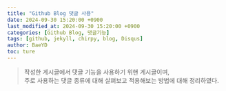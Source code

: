 ```yaml
---
title: "Github Blog 댓글 사용"
date: 2024-09-30 15:20:00 +0900
last_modified_at: 2024-09-30 15:20:00 +0900
categories: [Github Blog, 댓글기능]
tags: [github, jekyll, chirpy, blog, Disqus]
author: BaeYD
toc: ture
---
```


> 작성한 게시글에서 댓글 기능을 사용하기 위핸 게시글이며,   
> 주로 사용하는 댓글 종류에 대해 살펴보고 적용해보는 방법에 대해 정리하였다.

